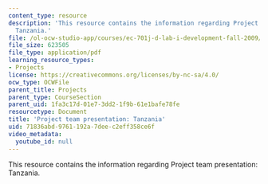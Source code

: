 ```yaml
---
content_type: resource
description: 'This resource contains the information regarding Project team presentation:
  Tanzania.'
file: /ol-ocw-studio-app/courses/ec-701j-d-lab-i-development-fall-2009/71836abd9761192a7deec2eff358ce6f_MITEC_701JF09_proj_tz.pdf
file_size: 623505
file_type: application/pdf
learning_resource_types:
- Projects
license: https://creativecommons.org/licenses/by-nc-sa/4.0/
ocw_type: OCWFile
parent_title: Projects
parent_type: CourseSection
parent_uid: 1fa3c17d-01e7-3dd2-1f9b-61e1bafe78fe
resourcetype: Document
title: 'Project team presentation: Tanzania'
uid: 71836abd-9761-192a-7dee-c2eff358ce6f
video_metadata:
  youtube_id: null
---
```

This resource contains the information regarding Project team presentation: Tanzania.